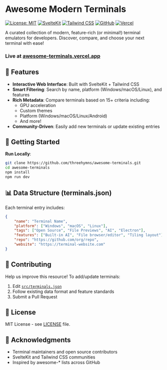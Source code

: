 # Awesome Modern Terminals

[![License: MIT](https://img.shields.io/badge/License-MIT-blue.svg)](https://opensource.org/licenses/MIT)
[![SvelteKit](https://img.shields.io/badge/SvelteKit-FF3E00?&logo=svelte&logoColor=white)](https://kit.svelte.dev/)
[![Tailwind CSS](https://img.shields.io/badge/Tailwind-38B2AC?&logo=tailwind-css&logoColor=white)](https://tailwindcss.com/)
[![GitHub](https://img.shields.io/badge/GitHub-100000?&logo=github&logoColor=white)](https://github.com/threehymns/awesome-terminals)
[![Vercel](https://img.shields.io/badge/Vercel-000000?&logo=vercel&logoColor=white)](https://awesome-terminals.vercel.app/)

A curated collection of modern, feature-rich (or minimal!) terminal emulators for developers. Discover, compare, and choose your next terminal with ease!

### Live at [awesome-terminals.vercel.app](https://awesome-terminals.vercel.app/)

## 🌟 Features

- **Interactive Web Interface**: Built with SvelteKit + Tailwind CSS
- **Smart Filtering**: Search by name, platform (Windows/macOS/Linux), and features
- **Rich Metadata**: Compare terminals based on 15+ criteria including:
  - GPU acceleration
  - Custom themes
  - Platform (Windows/macOS/Linux/Android)
  - And more!
- **Community-Driven**: Easily add new terminals or update existing entries

## 🚀 Getting Started

**Run Locally**:

```bash
git clone https://github.com/threehymns/awesome-terminals.git
cd awesome-terminals
npm install
npm run dev
```

## 📊 Data Structure (terminals.json)

Each terminal entry includes:

```json
{
	"name": "Terminal Name",
	"platform": ["Windows", "macOS", "Linux"],
	"tags": ["Open Source", "File Previews", "AI", "Electron"],
	"features": ["Built-in AI", "File browser/editor", "Tiling layout"],
	"repo": "https://github.com/org/repo",
	"website": "https://terminal-website.com"
}
```

## 🤝 Contributing

Help us improve this resource! To add/update terminals:

1. Edit [`src/terminals.json`](src/terminals.json)
2. Follow existing data format and feature standards
3. Submit a Pull Request

## 📄 License

MIT License - see [LICENSE](LICENSE) file.

## 🙏 Acknowledgments

- Terminal maintainers and open source contributors
- SvelteKit and Tailwind CSS communities
- Inspired by awesome-\* lists across GitHub
